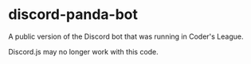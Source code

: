 # discord-panda-bot

A public version of the Discord bot that was running in Coder's League. 

Discord.js may no longer work with this code.
